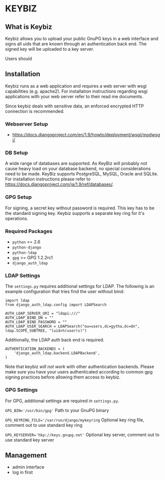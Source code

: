 # KEYBIZ

## What is Keybiz

Keybiz allows you to upload your public GnuPG keys in a web interface and signs all uids that are known through an authentication back end. The signed key will be uploaded to a key server. 

Users should 
## Installation

Keybiz runs as a web application and requires a web server with wsgi capabilities (e.g. apache2). For installation instructions regarding wsgi applications with your web server refer to their read me documents.

Since keybiz deals with sensitive data, an enforced encrypted HTTP connection is recommended.

### Webserver Setup

* <https://docs.djangoproject.com/en/1.9/howto/deployment/wsgi/modwsgi/>

### DB Setup
A wide range of databases are supported. As KeyBiz will probably not cause heavy load on your database backend, no special considerations need to be made. KeyBiz supports PostgreSQL, MySQL, Oracle and SQLite. For installation instructions please refer to <https://docs.djangoproject.com/ja/1.9/ref/databases/>.

### GPG Setup

For signing, a secret key without password is required. This key has to be the standard signing key. Keybiz supports a separate key ring for it's operations.

### Required Packages

* ``python`` >= 2.6
* ``python-django``
* ``python-ldap``
* ``gpg`` >= GPG 1.2.2rc1
* ``django_auth_ldap``

### LDAP Settings
The ``settings.py`` requires additional settings for LDAP. The following is an example configuration that tries find the user without bind:

```
import ldap
from django_auth_ldap.config import LDAPSearch

AUTH_LDAP_SERVER_URI = "ldapi:///"
AUTH_LDAP_BIND_DN = ""
AUTH_LDAP_BIND_PASSWORD = ""
AUTH_LDAP_USER_SEARCH = LDAPSearch("ou=users,dc=gytha,dc=dn", ldap.SCOPE_SUBTREE, "(uid=%(user)s)")
```

Additionally, the LDAP auth back end is required.

```
AUTHENTICATION_BACKENDS = (
    'django_auth_ldap.backend.LDAPBackend',
)
```

Note that keybiz *will not work* with other authentication backends. Please make sure you have your users authenticated according to common gpg signing practices before allowing them access to keybiz.

### GPG Settings

For GPG, additional settings are required in ``settings.py``.

``GPG_BIN='/usr/bin/gpg'``
Path to your GnuPG binary

``GPG_KEYRING_FILE='/var/run/django/mykeyring``
Optional key ring file, comment out to use standard key ring

``GPG_KEYSERVER='hkp://keys.gnupg.net'``
Optional key server, comment out to use standard key server


## Management

* admin interface
* log in first

